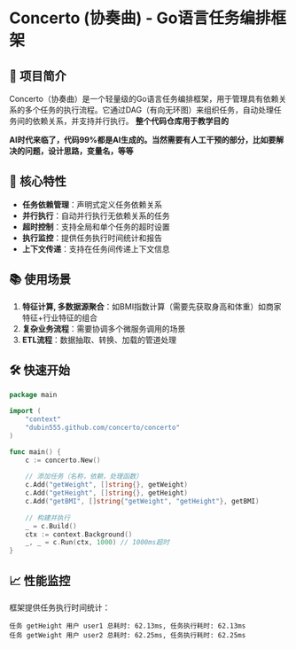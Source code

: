# Concerto (协奏曲) - Go语言任务编排框架

## 🎼 项目简介

Concerto（协奏曲）是一个轻量级的Go语言任务编排框架，用于管理具有依赖关系的多个任务的执行流程。它通过DAG（有向无环图）来组织任务，自动处理任务间的依赖关系，并支持并行执行。
**整个代码仓库用于教学目的**

**AI时代来临了，代码99%都是AI生成的。当然需要有人工干预的部分，比如要解决的问题，设计思路，变量名，等等**

## 🚀 核心特性

- **任务依赖管理**：声明式定义任务依赖关系
- **并行执行**：自动并行执行无依赖关系的任务
- **超时控制**：支持全局和单个任务的超时设置
- **执行监控**：提供任务执行时间统计和报告
- **上下文传递**：支持在任务间传递上下文信息

## 📚 使用场景

1. **特征计算, 多数据源聚合**：如BMI指数计算（需要先获取身高和体重）如商家特征+行业特征的组合
3. **复杂业务流程**：需要协调多个微服务调用的场景
4. **ETL流程**：数据抽取、转换、加载的管道处理

## 🛠️ 快速开始

```go
package main

import (
    "context"
    "dubin555.github.com/concerto/concerto"
)

func main() {
    c := concerto.New()
    
    // 添加任务（名称，依赖，处理函数）
    c.Add("getWeight", []string{}, getWeight)
    c.Add("getHeight", []string{}, getHeight)
    c.Add("getBMI", []string{"getWeight", "getHeight"}, getBMI)
    
    // 构建并执行
    _ = c.Build()
    ctx := context.Background()
    _, _ = c.Run(ctx, 1000) // 1000ms超时
}
```


## 📈 性能监控
框架提供任务执行时间统计：


```plainText
任务 getHeight 用户 user1 总耗时: 62.13ms, 任务执行耗时: 62.13ms
任务 getWeight 用户 user2 总耗时: 62.25ms, 任务执行耗时: 62.25ms
```